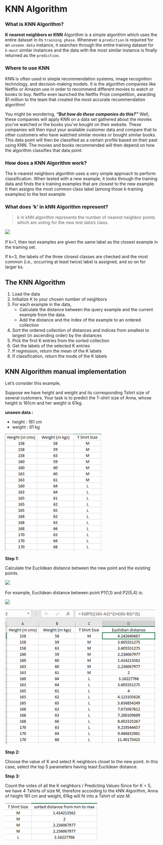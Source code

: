 ﻿# KNN Algorithm

### What is KNN Algorithm?

 **K nearest neighbors or KNN** Algorithm is a simple algorithm which uses the entire dataset in its `training phase`. Whenever a `prediction` is required for an `unseen data` instance, it searches through the entire training dataset for `k-most` similar instances and the data with the most similar instance is finally returned as the `prediction`.
 
### Where to use KNN

KNN is often used in simple recommendation systems, image recognition technology, and decision-making models. It is the algorithm companies like Netflix or Amazon use in order to recommend different movies to watch or books to buy. Netflix even launched the Netflix Prize competition, awarding $1 million to the team that created the most accurate recommendation algorithm!

You might be wondering, **_“But how do these companies do this?”_** Well, these companies will apply KNN on a data set gathered about the movies you’ve watched or the books you’ve bought on their website. These companies will then input your available customer data and compare that to other customers who have watched similar movies or bought similar books. This data point will then be classified as a certain profile based on their past using KNN. The movies and books recommended will then depend on how the algorithm classifies that data point.

### How does a KNN Algorithm work?

The k-nearest neighbors algorithm uses a very simple approach to perform classification. When tested with a new example, it looks through the training data and finds the k training examples that are closest to the new example. It then assigns the most common class label (among those k-training examples) to the test example.

### What does ‘k’ in kNN Algorithm represent?

>  k in kNN algorithm represents the number of nearest neighbor points which are voting for the new test data’s class.

![](https://d1jnx9ba8s6j9r.cloudfront.net/blog/wp-content/uploads/2018/07/KNN-Algorithm-k3-edureka-437x300.png)

If k=1, then test examples are given the same label as the closest example in the training set.

If k=3, the labels of the three closest classes are checked and the most common (i.e., occurring at least twice) label is assigned, and so on for larger ks.

## The KNN Algorithm

1. Load the data
2. Initialize K to your chosen number of neighbors
3. For each example in the data,
   - Calculate the distance between the query example and the current example from the data.
   - Add the distance and the index of the example to an ordered collection
4. Sort the ordered collection of distances and indices from smallest to largest (in ascending order) by the distances
5. Pick the first K entries from the sorted collection
6. Get the labels of the selected K entries
7. If regression, return the mean of the K labels
8. If classification, return the mode of the K labels


## KNN Algorithm manual implementation

Let’s consider this example,

Suppose we have height and weight and its corresponding Tshirt size of several customers. Your task is to predict the T-shirt size of Anna, whose height is 161cm and her weight is 61kg.

**unseen data :**
- height : 161 cm
- weight : 61 kg

![](dataset.PNG)

**Step 1:**

Calculate the Euclidean distance between the new point and the existing points.

![](https://static.javatpoint.com/tutorial/machine-learning/images/k-nearest-neighbor-algorithm-for-machine-learning4.png)

For example, Euclidean distance between point P1(1,1) and P2(5,4) is:

![](https://d1jnx9ba8s6j9r.cloudfront.net/blog/wp-content/uploads/2018/07/euclidean-distance-KNN-Algorithm-386x300.png)

![](euclidian_distance.PNG)

**Step 2:**

Choose the value of K and select K neighbors closet to the new point.
In this case, select the top 5 parameters having least Euclidean distance.

**Step 3:**

Count the votes of all the K neighbors / Predicting Values
Since for K = 5, we have 4 Tshirts of size M, therefore according to the kNN Algorithm, Anna of height 161 cm and weight, 61kg will fit into a Tshirt of size M.

![](k_nearest_data.PNG)










 
 
 


